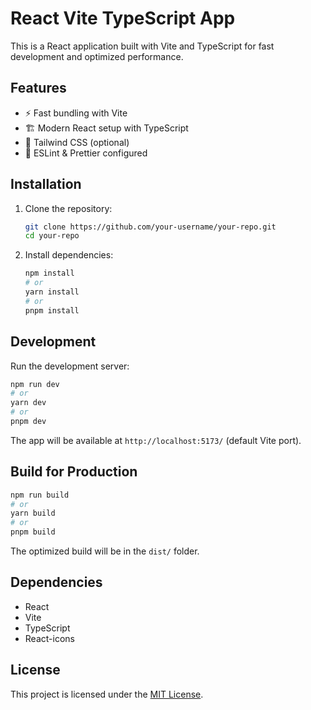 # React Vite TypeScript App

This is a React application built with Vite and TypeScript for fast development and optimized performance.

## Features
- ⚡ Fast bundling with Vite
- 🏗️ Modern React setup with TypeScript
- 🎨 Tailwind CSS (optional)
- 🔧 ESLint & Prettier configured

## Installation

1. Clone the repository:
   ```sh
   git clone https://github.com/your-username/your-repo.git
   cd your-repo
   ```

2. Install dependencies:
   ```sh
   npm install
   # or
   yarn install
   # or
   pnpm install
   ```

## Development

Run the development server:
```sh
npm run dev
# or
yarn dev
# or
pnpm dev
```

The app will be available at `http://localhost:5173/` (default Vite port).

## Build for Production

```sh
npm run build
# or
yarn build
# or
pnpm build
```

The optimized build will be in the `dist/` folder.

## Dependencies

- React
- Vite
- TypeScript
- React-icons

## License

This project is licensed under the [MIT License](LICENSE).

